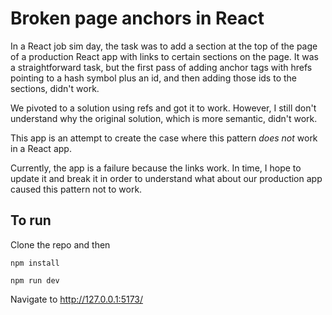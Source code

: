 # Broken page anchors in React

In a React job sim day, the task was to add a section at the top of the page of a production React app with links to certain sections on the page. It was a straightforward task, but the first pass of adding anchor tags with hrefs pointing to a hash symbol plus an id, and then adding those ids to the sections, didn't work.

We pivoted to a solution using refs and got it to work. However, I still don't understand why the original solution, which is more semantic, didn't work.

This app is an attempt to create the case where this pattern _does not_ work in a React app.

Currently, the app is a failure because the links work. In time, I hope to update it and break it in order to understand what about our production app caused this pattern not to work.

## To run

Clone the repo and then

`npm install`

`npm run dev`

Navigate to http://127.0.0.1:5173/
